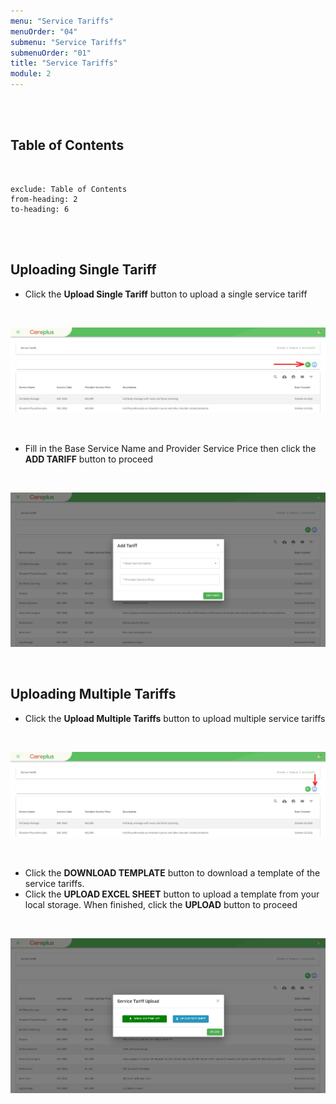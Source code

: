 ```yaml
---
menu: "Service Tariffs"
menuOrder: "04"
submenu: "Service Tariffs"
submenuOrder: "01"
title: "Service Tariffs"
module: 2
---
```


<br />
<br />

## Table of Contents

<br />

```toc
exclude: Table of Contents
from-heading: 2
to-heading: 6
```

<br />
<br />

## Uploading Single Tariff

- Click the **Upload Single Tariff** button to upload a single service tariff

<br />

![Careplus Provider Service Tariffs Upload Single Tariff](/images/CareplusProviderServiceTariffsUploadSingleTariff.png "Provider Service Tariffs Upload Single Tariff")

<br />

- Fill in the Base Service Name and Provider Service Price then click the **ADD TARIFF** button to proceed

<br />

![Careplus Provider Service Tariffs Upload Single Tariff Modal](/images/CareplusProviderServiceTariffsUploadSingleTariffModal.png "Provider Service Tariffs Upload Single Tariff Modal")

<br />

## Uploading Multiple Tariffs

- Click the **Upload Multiple Tariffs** button to upload multiple service tariffs

<br />

![Careplus Provider Service Tariffs Upload Multiple Tariff](/images/CareplusProviderServiceTariffsUploadMultipleTariff.png "Provider Service Tariffs Upload Multiple Tariff")

<br />

- Click the **DOWNLOAD TEMPLATE** button to download a template of the service tariffs.
- Click the **UPLOAD EXCEL SHEET** button to upload a template from your local storage. When finished, click the **UPLOAD** button to proceed

<br />

![Careplus Provider Service Tariffs Upload Multiple Tariff Modal](/images/CareplusProviderServiceTariffsUploadMultipleTariffModal.png "Provider Service Tariffs Upload Multiple Tariff Modal")

<br />

<!-- ![alt text](/images/AgeSexApproval.png "Title")

<br />

 * Click on **Create Course** button to direct you to the next step

<br>

![alt text](/images/Guidelines.png "Title")

<br />

* Click on **Guideline** Tab to view course guidelines

<br>

![alt text](/images/CourseDetails.png "Title")

<br />

* Click on **CourseDetails** tab to view course details
* Enter Course description
* Click on **ChooseFile** to upload Course image
* Click on **Save Course Details** button to save course

<br>

![alt text](/images/ViewerSettings.png "Title")

<br />

* Select learning path from the dropdown list
* Select learning area of interest from the dropdown list
* Select who can view content (School/Public)
* Click on **Save Viewer Settings** button to save viewers settings
* Enter Section name
* Click on **Add Section** button to add new section

<br>

![alt text](/images/AddContent.png "Title")

<br />

* Click on the arrow to release Dropdown
* Click on **Add Content** button to add new content

<br>

![alt text](/images/ContentName.png "Title")

<br />

* Enter Content name
* Select files to upload (PDF or Video ) from the dropdown
* Click on **Choose file** to select file from your computer
* Click on **Add Content** button to upload selected file

<br />

  ![alt text](/images/PublishInstuctorContent.png "Title")

<br />

* Click on **Preview Course** button to make neccessary corrections OR
* Click on **Publish Course** button to publish course

**Note: Once course has been published it cannot be edited**

<br />
<br />

## How to access Published Courses


* Click on **My Content** on the side bar to direct you to content page

<br />

  ![alt text](/images/InstrucotrsContent.png "Title")

<br />

* Click on **Course** to direct you to list of published courses

<br />

  ![alt text](/images/InstructorCourse.png "Title")

<br /> -->
